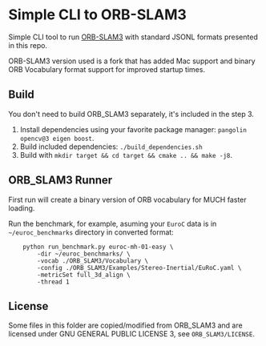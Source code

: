# Simple CLI to ORB-SLAM3

Simple CLI tool to run [ORB-SLAM3](https://github.com/UZ-SLAMLab/ORB_SLAM3) with standard JSONL formats presented in this repo.

ORB-SLAM3 version used is a fork that has added Mac support and binary ORB Vocabulary format support for improved startup times.

## Build

You don't need to build ORB_SLAM3 separately, it's included in the step 3.

1. Install dependencies using your favorite package manager: `pangolin opencv@3 eigen boost`.
2. Build included dependencies: `./build_dependencies.sh`
3. Build with `mkdir target && cd target && cmake .. && make -j8`.

## ORB_SLAM3 Runner

First run will create a binary version of ORB vocabulary for MUCH faster loading.

Run the benchmark, for example, asuming your `EuroC` data is in `~/euroc_benchmarks` directory in converted format:

```
	python run_benchmark.py euroc-mh-01-easy \
		-dir ~/euroc_benchmarks/ \
		-vocab ./ORB_SLAM3/Vocabulary \
		-config ./ORB_SLAM3/Examples/Stereo-Inertial/EuRoC.yaml \
		-metricSet full_3d_align \
		-thread 1
```

## License

Some files in this folder are copied/modified from ORB_SLAM3 and are licensed under GNU GENERAL PUBLIC LICENSE 3, see `ORB_SLAM3/LICENSE`.
